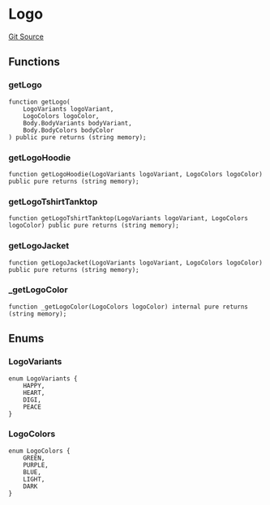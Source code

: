 # Logo
[Git Source](https://github.com/digiv3rse/protocol-contracts/blob/78826068117a4eb9f5d01837d2d88deb72b92ea0/contracts/libraries/svgs/Profile/Logo.sol)


## Functions
### getLogo


```solidity
function getLogo(
    LogoVariants logoVariant,
    LogoColors logoColor,
    Body.BodyVariants bodyVariant,
    Body.BodyColors bodyColor
) public pure returns (string memory);
```

### getLogoHoodie


```solidity
function getLogoHoodie(LogoVariants logoVariant, LogoColors logoColor) public pure returns (string memory);
```

### getLogoTshirtTanktop


```solidity
function getLogoTshirtTanktop(LogoVariants logoVariant, LogoColors logoColor) public pure returns (string memory);
```

### getLogoJacket


```solidity
function getLogoJacket(LogoVariants logoVariant, LogoColors logoColor) public pure returns (string memory);
```

### _getLogoColor


```solidity
function _getLogoColor(LogoColors logoColor) internal pure returns (string memory);
```

## Enums
### LogoVariants

```solidity
enum LogoVariants {
    HAPPY,
    HEART,
    DIGI,
    PEACE
}
```

### LogoColors

```solidity
enum LogoColors {
    GREEN,
    PURPLE,
    BLUE,
    LIGHT,
    DARK
}
```

